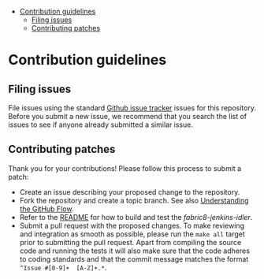 <!-- MarkdownTOC -->

- [Contribution guidelines](#contribution-guidelines)
	- [Filing issues](#filing-issues)
	- [Contributing patches](#contributing-patches)

<!-- /MarkdownTOC -->

<a name="contribution-guidelines"></a>
# Contribution guidelines

<a name="filing-issues"></a>
## Filing issues

File issues using the standard
[Github issue tracker](https://github.com/fabric8-services/fabric8-jenkins-idler/) issues for this repository.
Before you submit a new issue, we recommend that you search the list of issues to see if anyone already submitted a similar issue.

<a name="contributing-patches"></a>
## Contributing patches

Thank you for your contributions! Please follow this process to submit a patch:

* Create an issue describing your proposed change to the repository.
* Fork the repository and create a topic branch.
  See also [Understanding the GitHub Flow](https://guides.github.com/introduction/flow/).
* Refer to the [README](./README.md) for how to build and test the _fabric8-jenkins-idler_.
* Submit a pull request with the proposed changes.
  To make reviewing and integration as smooth as possible, please run the `make all` target prior to submitting the pull request.
  Apart from compiling the source code and running the tests it will also make sure that the code adheres to coding standards and that the commit message matches the format `^Issue #[0-9]+  [A-Z]+.*`.
